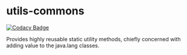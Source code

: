 # utils-commons

[![Codacy Badge](https://api.codacy.com/project/badge/Grade/72585a70cebe47a1bfdc8656b7464f18)](https://app.codacy.com/gh/sarvarunajvm/utils-commons?utm_source=github.com&utm_medium=referral&utm_content=sarvarunajvm/utils-commons&utm_campaign=Badge_Grade_Settings)

Provides highly reusable static utility methods, chiefly concerned with adding value to the java.lang classes.
